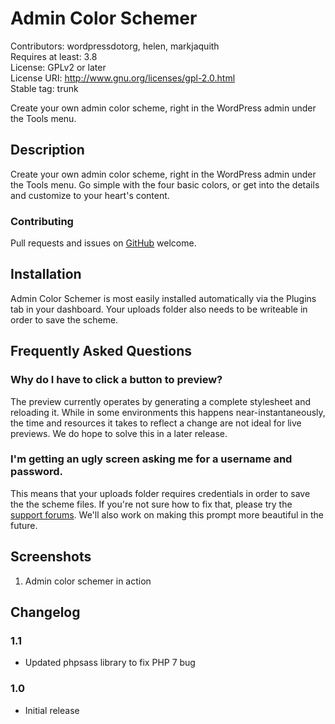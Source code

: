 # Admin Color Schemer #
Contributors: wordpressdotorg, helen, markjaquith  
Requires at least: 3.8  
License: GPLv2 or later  
License URI: http://www.gnu.org/licenses/gpl-2.0.html  
Stable tag: trunk  

Create your own admin color scheme, right in the WordPress admin under the Tools menu.

## Description ##

Create your own admin color scheme, right in the WordPress admin under the Tools menu. Go simple with the four basic colors, or get into the details and customize to your heart's content.

### Contributing ###

Pull requests and issues on [GitHub](https://github.com/helenhousandi/admin-color-schemer) welcome.

## Installation ##

Admin Color Schemer is most easily installed automatically via the Plugins tab in your dashboard. Your uploads folder also needs to be writeable in order to save the scheme.

## Frequently Asked Questions ##

### Why do I have to click a button to preview? ###

The preview currently operates by generating a complete stylesheet and reloading it. While in some environments this happens near-instantaneously, the time and resources it takes to reflect a change are not ideal for live previews. We do hope to solve this in a later release.

### I'm getting an ugly screen asking me for a username and password. ###

This means that your uploads folder requires credentials in order to save the the scheme files. If you're not sure how to fix that, please try the [support forums](http://wordpress.org/support/). We'll also work on making this prompt more beautiful in the future.

## Screenshots ##

1. Admin color schemer in action

## Changelog ##

### 1.1 ###
* Updated phpsass library to fix PHP 7 bug

### 1.0 ###
* Initial release
